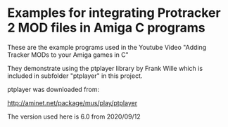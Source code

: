 # Examples for integrating Protracker 2 MOD files in Amiga C programs

These are the example programs used in the Youtube Video
"Adding Tracker MODs to your Amiga games in C"

They demonstrate using the ptplayer library by Frank Wille which
is included in subfolder "ptplayer" in this project.

ptplayer was downloaded from:

http://aminet.net/package/mus/play/ptplayer

The version used here is 6.0 from 2020/09/12

